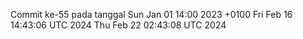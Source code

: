 Commit ke-55 pada tanggal Sun Jan 01 14:00 2023 +0100
Fri Feb 16 14:43:06 UTC 2024
Thu Feb 22 02:43:08 UTC 2024
